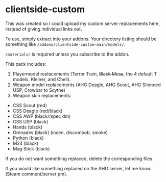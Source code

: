 # clientside-custom

This was created so I could upload my custom server replacements here, instead of giving individual links out.

To use, simply extract into your addons. Your directory listing should be something like ```/addons/clientside-custom-main/models/```.

```/materials/``` is required unless you subscribe to the addon.

This pack includes:
1. Playermodel replacements (Terror Train, ~~Black Mesa~~, the 4 default T models, Kleiner, and Chell).
2. Weapon model replacements (AHG Deagle, AHG Scout, AHG Silenced USP, Crowbar to Scythe)
3. Weapon skin replacements:
 - CSS Scout (red)
 - CSS Deagle (red/black)
 - CSS AWP (black//spec dm)
 - CSS USP (black)
 - Hands (black)
 - Grenades (black) (incen, discombob, smoke)
 - Python (black)
 - M24 (black)
 - Mag Stick (black)

If you do not want something replaced, delete the corresponding files.

If you would like something replaced on the AHG server, let me know (Steam comment/server pm).
